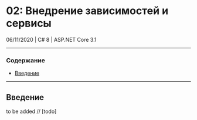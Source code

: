 ﻿# 02: Внедрение зависимостей и сервисы
06/11/2020 | C# 8 | <span>ASP.NET</span> Core 3.1
___
### Содержание
* [Введение](#Введение)
___
## Введение

to be added
// [todo]
